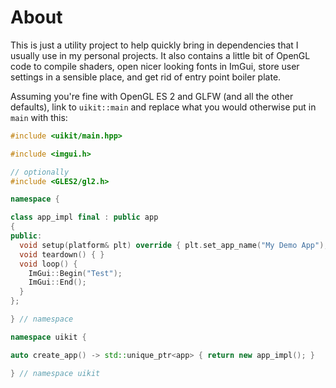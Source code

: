 About
=====

This is just a utility project to help quickly bring in dependencies that I usually use in my personal projects.
It also contains a little bit of OpenGL code to compile shaders, open nicer looking fonts in ImGui, store user settings in a sensible place, and get rid of entry point boiler plate.

Assuming you're fine with OpenGL ES 2 and GLFW (and all the other defaults), link to `uikit::main` and replace what you would otherwise put in `main` with this:

```cxx
#include <uikit/main.hpp>

#include <imgui.h>

// optionally
#include <GLES2/gl2.h>

namespace {

class app_impl final : public app
{
public:
  void setup(platform& plt) override { plt.set_app_name("My Demo App"); }
  void teardown() { }
  void loop() {
    ImGui::Begin("Test");
    ImGui::End();
  }
};

} // namespace

namespace uikit {

auto create_app() -> std::unique_ptr<app> { return new app_impl(); }

} // namespace uikit

```
